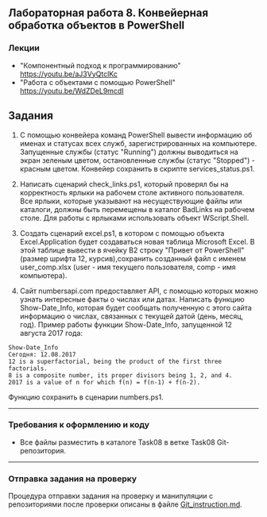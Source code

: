 ##                             Лабораторная работа 8. Конвейерная обработка объектов в PowerShell
### Лекции
* "Компонентный подход к программированию" https://youtu.be/aJ3VyQtclKc
* "Работа с объектами с помощью PowerShell" https://youtu.be/WdZDeL9mcdI

## Задания
1. С помощью конвейера команд PowerShell вывести информацию об именах и статусах всех служб, зарегистрированных на компьютере. Запущенные службы (статус "Running") должны выводиться на экран зеленым цветом, остановленные службы (статус "Stopped") - красным цветом. Конвейер сохранить в скрипте services_status.ps1.

2. Написать сценарий check_links.ps1, который проверял бы на корректность ярлыки на рабочем столе активного пользователя. Все ярлыки, которые указывают на несуществующие файлы или каталоги, должны быть перемещены в каталог BadLinks на рабочем столе. Для работы с ярлыками использовать объект WScript.Shell.

3. Создать сценарий excel.ps1, в котором с помощью объекта Excel.Application будет  создаваться новая таблица Microsoft Excel. В этой таблице вывести в ячейку B2 строку "Привет от PowerShell" (размер шрифта 12, курсив),сохранить созданный файл с именем user_comp.xlsx (user - имя текущего пользователя, comp - имя компьютера).

4. Cайт numbersapi.com предоставляет API, с помощью которых можно узнать интересные факты о числах или датах. Написать функцию Show-Date_Info, которая будет сообщать полученную с этого сайта информацию о числах, связанных с текущей датой (день, месяц, год).
Пример работы функции Show-Date_Info, запущенной 12 августа 2017 года:
```
Show-Date_Info 
Сегодня: 12.08.2017
12 is a superfactorial, being the product of the first three factorials.
8 is a composite number, its proper divisors being 1, 2, and 4.
2017 is a value of n for which f(n) = f(n-1) + f(n-2).
```
Функцию сохранить в сценарии numbers.ps1.

- - -

### Требования к оформлению и коду
* Все файлы разместить в каталоге Task08 в ветке Task08 Git-репозитория.

- - -

### Отправка задания на проверку
Процедура отправки задания на проверку и манипуляции с репозиториями после проверки описаны в файле [Git_instruction.md](Git_instruction.md).
